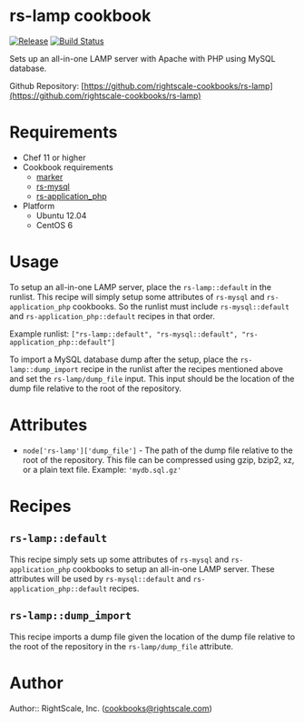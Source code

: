 # rs-lamp cookbook

[![Release](https://img.shields.io/github/release/rightscale-cookbooks/rs-lamp.svg?style=flat)][release]
[![Build Status](https://img.shields.io/travis/rightscale-cookbooks/rs-lamp.svg?style=flat)][travis]

[release]: https://github.com/rightscale-cookbooks/rs-lamp/releases/latest
[travis]: https://travis-ci.org/rightscale-cookbooks/rs-lamp

Sets up an all-in-one LAMP server with Apache with PHP using MySQL database.

Github Repository: [https://github.com/rightscale-cookbooks/rs-lamp](https://github.com/rightscale-cookbooks/rs-lamp)

# Requirements

* Chef 11 or higher
* Cookbook requirements
  * [marker](http://community.opscode.com/cookbooks/marker)
  * [rs-mysql](https://github.com/rightscale-cookbooks/rs-mysql)
  * [rs-application_php](https://github.com/rightscale-cookbooks/rs-application_php)
* Platform
  * Ubuntu 12.04
  * CentOS 6

# Usage

To setup an all-in-one LAMP server, place the `rs-lamp::default` in the runlist. This recipe will simply setup
some attributes of `rs-mysql` and `rs-application_php` cookbooks. So the runlist must include `rs-mysql::default`
and `rs-application_php::default` recipes in that order.

Example runlist: `["rs-lamp::default", "rs-mysql::default", "rs-application_php::default"]`

To import a MySQL database dump after the setup, place the `rs-lamp::dump_import` recipe in the runlist after the recipes
mentioned above and set the `rs-lamp/dump_file` input. This input should be the location of the dump file relative
to the root of the repository.

# Attributes

* `node['rs-lamp']['dump_file']` - The path of the dump file relative to the root of the repository. This file can be
  compressed using gzip, bzip2, xz, or a plain text file. Example: `'mydb.sql.gz'`

# Recipes

## `rs-lamp::default`

This recipe simply sets up some attributes of `rs-mysql` and `rs-application_php` cookbooks to setup an all-in-one
LAMP server. These attributes will be used by `rs-mysql::default` and `rs-application_php::default` recipes.

## `rs-lamp::dump_import`

This recipe imports a dump file given the location of the dump file relative to the root of the repository in the
`rs-lamp/dump_file` attribute.

# Author

Author:: RightScale, Inc. (<cookbooks@rightscale.com>)
